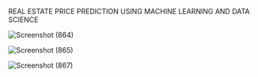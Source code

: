 REAL ESTATE PRICE PREDICTION USING MACHINE LEARNING AND DATA SCIENCE

![Screenshot (864)](https://github.com/SumedhMane/DS_Project/assets/112798190/ae7f91f4-8de7-4b59-9a6b-60572d68ba12)

![Screenshot (865)](https://github.com/SumedhMane/DS_Project/assets/112798190/b6275b6c-de6b-46c8-9ad1-9c8b7ecfceb7)

![Screenshot (867)](https://github.com/SumedhMane/DS_Project/assets/112798190/1b68ba8d-5c8e-4249-8b28-68886b92f28a)
